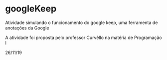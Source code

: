 # googleKeep
Atividade simulando o funcionamento do google keep, uma ferramenta de anotações da Google

A atividade foi proposta pelo professor Curvêllo na matéria de Programação I 

26/11/19